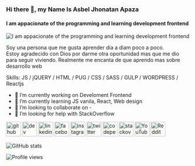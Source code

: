 ### Hi there 👋, my Name Is Asbel Jhonatan Apaza
#### I am appacionate of the programming and learning development frontend
![I am appacionate of the programming and learning development frontend](https://media-exp1.licdn.com/dms/image/C4E16AQF3UjTJQyj-Kw/profile-displaybackgroundimage-shrink_200_800/0/1614583250710?e=1620259200&v=beta&t=jpZs-SZSQdIJTMne2Liis8iCs-ul6JbfKTPd6bx0HHM)

Soy una persona que me gusta aprender dia a diam poco a poco.  
Estoy agradecido con Dios por darme otra oportunidad mas que me dio para seguir viviendo. Realmente me encanta de que aprendo mas sobre desarrollo web

Skills: JS / jQUERY / HTML / PUG / CSS / SASS / GULP / WORDPRESS / Reactjs

- 🔭 I’m currently working on Develoment Frontend 
- 🌱 I’m currently learning JS vanila, React, Web design 
- 👯 I’m looking to collaborate on - 
- 🤔 I’m looking for help with StackOverflow 


[<img src='https://cdn.jsdelivr.net/npm/simple-icons@3.0.1/icons/github.svg' alt='github' height='40'>](https://github.com/jasbel)  [<img src='https://cdn.jsdelivr.net/npm/simple-icons@3.0.1/icons/dev-dot-to.svg' alt='dev' height='40'>](https://dev.to/#)  [<img src='https://cdn.jsdelivr.net/npm/simple-icons@3.0.1/icons/linkedin.svg' alt='linkedin' height='40'>](https://www.linkedin.com/in/asbel-apaza-romero-4a2aa01a1/)  [<img src='https://cdn.jsdelivr.net/npm/simple-icons@3.0.1/icons/facebook.svg' alt='facebook' height='40'>](https://www.facebook.com/asbel.apaza)  [<img src='https://cdn.jsdelivr.net/npm/simple-icons@3.0.1/icons/instagram.svg' alt='instagram' height='40'>](https://www.instagram.com/#/)  [<img src='https://cdn.jsdelivr.net/npm/simple-icons@3.0.1/icons/twitter.svg' alt='twitter' height='40'>](https://twitter.com/#)  [<img src='https://cdn.jsdelivr.net/npm/simple-icons@3.0.1/icons/codepen.svg' alt='codepen' height='40'>](https://codepen.io/jasbel)  [<img src='https://cdn.jsdelivr.net/npm/simple-icons@3.0.1/icons/stackoverflow.svg' alt='stackoverflow' height='40'>](https://stackoverflow.com/users/9886271/asbel777)  [<img src='https://cdn.jsdelivr.net/npm/simple-icons@3.0.1/icons/youtube.svg' alt='YouTube' height='40'>](https://www.youtube.com/channel/#)  [<img src='https://cdn.jsdelivr.net/npm/simple-icons@3.0.1/icons/reddit.svg' alt='Reddit' height='40'>](https://www.reddit.com/user/#)  

![GitHub stats](https://github-readme-stats.vercel.app/api?username=jasbel&show_icons=true)  

![Profile views](https://gpvc.arturio.dev/jasbel)  

<!--
**jasbel/jasbel** is a ✨ _special_ ✨ repository because its `README.md` (this file) appears on your GitHub profile.

Here are some ideas to get you started:

- 🔭 I’m currently working on ...
- 🌱 I’m currently learning ...
- 👯 I’m looking to collaborate on ...
- 🤔 I’m looking for help with ...
- 💬 Ask me about ...
- 📫 How to reach me: ...
- 😄 Pronouns: ...
- ⚡ Fun fact: ...
-->
